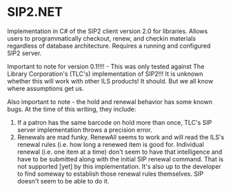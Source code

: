 SIP2.NET
========

Implementation in C# of the SIP2 client version 2.0 for libraries.  Allows users to programmatically checkout, renew, and checkin materials regardless of database architecture.  Requires a running and configured SIP2 server. 


Important to note for version 0.1!!!! - This was only tested against The Library Corporation's (TLC's) implementation of SIP2!!!  It is unknown whether this will work with other ILS products!  It should.  But we all know where assumptions get us.

Also important to note - the hold and renewal behavior has some known bugs.  At the time of this writing, they include:

1) If a patron has the same barcode on hold more than once, TLC's SIP server implementation throws a precision error.  
2) Renewals are mad funky.  RenewAll seems to work and will read the ILS's renewal rules (i.e. how long a renewed item is
   good for.  Individual renewal (i.e. one item at a time) don't seem to have that intelligence and have to be submitted     along with the initial SIP renewal command.  That is not supported [yet] by this implementation.  It's also up to the     developer to find someway to establish those renewal rules themselves.  SIP doesn't seem to be able to do it. 
